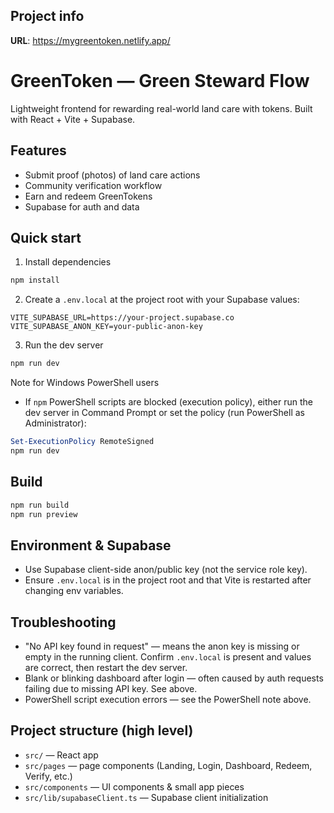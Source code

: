 
## Project info

**URL**: https://mygreentoken.netlify.app/

# GreenToken — Green Steward Flow

Lightweight frontend for rewarding real-world land care with tokens. Built with React + Vite + Supabase.

## Features

- Submit proof (photos) of land care actions
- Community verification workflow
- Earn and redeem GreenTokens
- Supabase for auth and data

## Quick start

1. Install dependencies

```powershell
npm install
```

2. Create a `.env.local` at the project root with your Supabase values:

```
VITE_SUPABASE_URL=https://your-project.supabase.co
VITE_SUPABASE_ANON_KEY=your-public-anon-key
```

3. Run the dev server

```powershell
npm run dev
```

Note for Windows PowerShell users

- If `npm` PowerShell scripts are blocked (execution policy), either run the dev server in Command Prompt or set the policy (run PowerShell as Administrator):

```powershell
Set-ExecutionPolicy RemoteSigned
npm run dev
```

## Build

```powershell
npm run build
npm run preview
```

## Environment & Supabase

- Use Supabase client-side anon/public key (not the service role key).
- Ensure `.env.local` is in the project root and that Vite is restarted after changing env variables.

## Troubleshooting

- "No API key found in request" — means the anon key is missing or empty in the running client. Confirm `.env.local` is present and values are correct, then restart the dev server.
- Blank or blinking dashboard after login — often caused by auth requests failing due to missing API key. See above.
- PowerShell script execution errors — see the PowerShell note above.

## Project structure (high level)

- `src/` — React app
- `src/pages` — page components (Landing, Login, Dashboard, Redeem, Verify, etc.)
- `src/components` — UI components & small app pieces
- `src/lib/supabaseClient.ts` — Supabase client initialization
